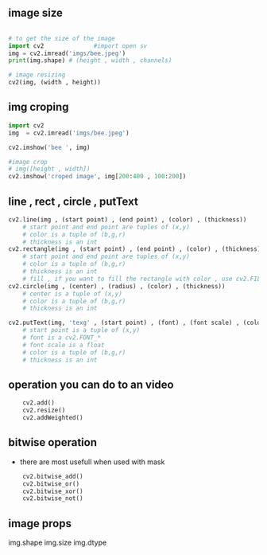 ## image size 



```python

# to get the size of the image 
import cv2              #import open sv
img = cv2.imread('imgs/bee.jpeg')
print(img.shape) # (height , width , channels)

# image resizing 
cv2(img, (width , height))


```


## img croping 

```python
import cv2
img  = cv2.imread('imgs/bee.jpeg')

cv2.imshow('bee ', img)

#image crop 
# img([height , width])
cv2.imshow('croped image', img[200:400 , 100:200])   

```

## line , rect , circle , putText 

```python
cv2.line(img , (start point) , (end point) , (color) , (thickness))
    # start point and end point are tuples of (x,y)
    # color is a tuple of (b,g,r)
    # thickness is an int
cv2.rectangle(img , (start point) , (end point) , (color) , (thickness))
    # start point and end point are tuples of (x,y)
    # color is a tuple of (b,g,r)
    # thickness is an int
    # fill , if you want to fill the rectangle with color , use cv2.FILLED for thickness
cv2.circle(img , (center) , (radius) , (color) , (thickness))
    # center is a tuple of (x,y)
    # color is a tuple of (b,g,r)
    # thickness is an int

cv2.putText(img, 'texg' , (start point) , (font) , (font scale) , (color) , (thickness))
    # start point is a tuple of (x,y)
    # font is a cv2.FONT_*
    # font scale is a float
    # color is a tuple of (b,g,r)
    # thickness is an int

``` 


## operation you can do to an video 

```python 
    cv2.add()
    cv2.resize()
    cv2.addWeighted()
```


## bitwise operation 

- there are most usefull when used with mask

```python
    cv2.bitwise_add()
    cv2.bitwise_or()
    cv2.bitwise_xor()
    cv2.bitwise_not()
```

## image props 

img.shape
img.size
img.dtype